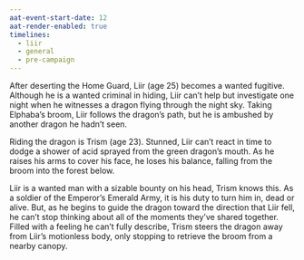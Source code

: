 ```yaml
---
aat-event-start-date: 12
aat-render-enabled: true
timelines:
  - liir
  - general
  - pre-campaign
---
```


After deserting the Home Guard, Liir (age 25) becomes a wanted fugitive. Although he is a wanted criminal in hiding, Liir can’t help but investigate one night when he witnesses a dragon flying through the night sky. Taking Elphaba’s broom, Liir follows the dragon’s path, but he is ambushed by another dragon he hadn’t seen. 

Riding the dragon is Trism (age 23). Stunned, Liir can’t react in time to dodge a shower of acid sprayed from the green dragon’s mouth. As he raises his arms to cover his face, he loses his balance, falling from the broom into the forest below. 

Liir is a wanted man with a sizable bounty on his head, Trism knows this. As a soldier of the Emperor’s Emerald Army, it is his duty to turn him in, dead or alive. But, as he begins to guide the dragon toward the direction that Liir fell, he can’t stop thinking about all of the moments they’ve shared together. Filled with a feeling he can’t fully describe, Trism steers the dragon away from Liir’s motionless body, only stopping to retrieve the broom from a nearby canopy.